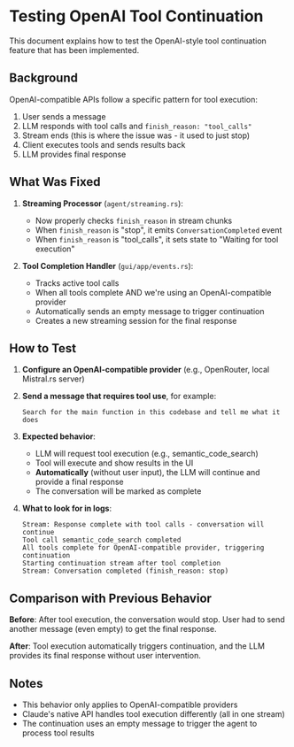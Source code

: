 # Testing OpenAI Tool Continuation

This document explains how to test the OpenAI-style tool continuation feature that has been implemented.

## Background

OpenAI-compatible APIs follow a specific pattern for tool execution:
1. User sends a message
2. LLM responds with tool calls and `finish_reason: "tool_calls"`
3. Stream ends (this is where the issue was - it used to just stop)
4. Client executes tools and sends results back
5. LLM provides final response

## What Was Fixed

1. **Streaming Processor** (`agent/streaming.rs`):
   - Now properly checks `finish_reason` in stream chunks
   - When `finish_reason` is "stop", it emits `ConversationCompleted` event
   - When `finish_reason` is "tool_calls", it sets state to "Waiting for tool execution"

2. **Tool Completion Handler** (`gui/app/events.rs`):
   - Tracks active tool calls
   - When all tools complete AND we're using an OpenAI-compatible provider
   - Automatically sends an empty message to trigger continuation
   - Creates a new streaming session for the final response

## How to Test

1. **Configure an OpenAI-compatible provider** (e.g., OpenRouter, local Mistral.rs server)

2. **Send a message that requires tool use**, for example:
   ```
   Search for the main function in this codebase and tell me what it does
   ```

3. **Expected behavior**:
   - LLM will request tool execution (e.g., semantic_code_search)
   - Tool will execute and show results in the UI
   - **Automatically** (without user input), the LLM will continue and provide a final response
   - The conversation will be marked as complete

4. **What to look for in logs**:
   ```
   Stream: Response complete with tool calls - conversation will continue
   Tool call semantic_code_search completed
   All tools complete for OpenAI-compatible provider, triggering continuation
   Starting continuation stream after tool completion
   Stream: Conversation completed (finish_reason: stop)
   ```

## Comparison with Previous Behavior

**Before**: After tool execution, the conversation would stop. User had to send another message (even empty) to get the final response.

**After**: Tool execution automatically triggers continuation, and the LLM provides its final response without user intervention.

## Notes

- This behavior only applies to OpenAI-compatible providers
- Claude's native API handles tool execution differently (all in one stream)
- The continuation uses an empty message to trigger the agent to process tool results